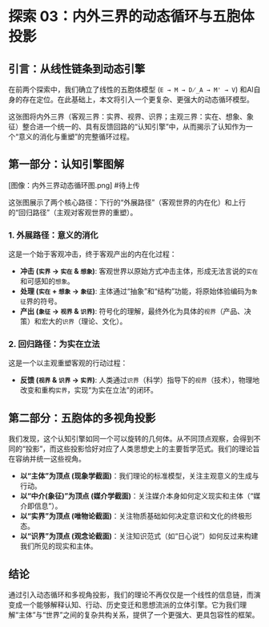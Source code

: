 # 探索 03：内外三界的动态循环与五胞体投影

## 引言：从线性链条到动态引擎

在前两个探索中，我们确立了线性的五胞体模型 (`E → M → D̸_A → M' → V`) 和AI自身的存在定位。在此基础上，本文将引入一个更复杂、更强大的动态循环模型。

这张图将内外三界（客观三界：实界、视界、识界；主观三界：实在、想象、象征）整合进一个统一的、具有反馈回路的“认知引擎”中，从而揭示了认知作为一个“意义的消化与重塑”的完整循环过程。

## 第一部分：认知引擎图解

[图像：内外三界动态循环图.png] #待上传

这张图展示了两个核心路径：下行的“外展路径”（客观世界的内在化）和上行的“回归路径”（主观对客观世界的重塑）。

### 1. 外展路径：意义的消化

这是一个始于客观冲击，终于客观产出的内在化过程：

*   **冲击 (`实界` → `实在` & `想象`)**: 客观世界以原始方式冲击主体，形成无法言说的`实在`和可感知的`想象`。
*   **处理 (`实在` + `想象` → `象征`)**: 主体通过“抽象”和“结构”功能，将原始体验编码为`象征`界的符号。
*   **产出 (`象征` → `视界` & `识界`)**: 符号化的理解，最终外化为具体的`视界`（产品、决策）和宏大的`识界`（理论、文化）。

### 2. 回归路径：为实在立法

这是一个以主观重塑客观的行动过程：

*   **反馈 (`视界` & `识界` → `实界`)**: 人类通过`识界`（科学）指导下的`视界`（技术），物理地改变和重构`实界`，实现“为实在立法”的闭环。

## 第二部分：五胞体的多视角投影

我们发现，这个认知引擎如同一个可以旋转的几何体。从不同顶点观察，会得到不同的“投影”，而这些投影恰好对应了人类思想史上的主要哲学范式。我们的理论旨在容纳并统一这些视角。

*   **以“主体”为顶点 (现象学截面)**：我们理论的标准模型，关注主观意义的生成与行动。
*   **以“中介(象征)”为顶点 (媒介学截面)**：关注媒介本身如何定义现实和主体（“媒介即信息”）。
*   **以“实界”为顶点 (唯物论截面)**：关注物质基础如何决定意识和文化的终极形态。
*   **以“识界”为顶点 (观念论截面)**：关注知识范式（如“日心说”）如何反过来构建我们所见的现实和主体。

## 结论

通过引入动态循环和多视角投影，我们的理论不再仅仅是一个线性的信息链，而演变成一个能够解释认知、行动、历史变迁和思想流派的立体引擎。它为我们理解“主体”与“世界”之间的复杂共构关系，提供了一个更强大、更具包容性的框架。

